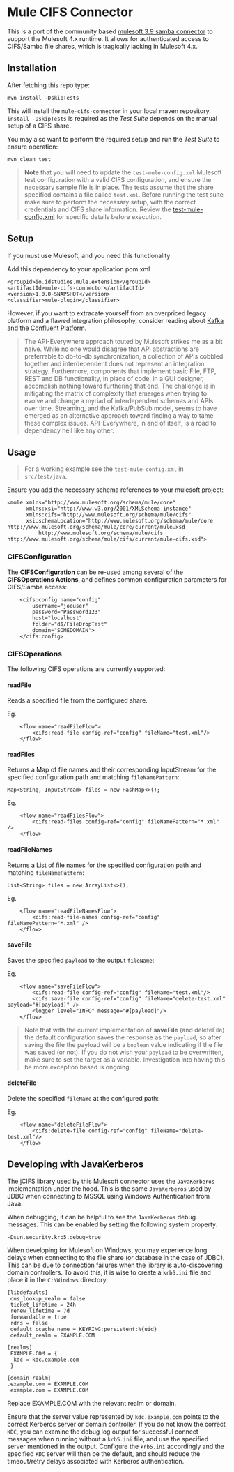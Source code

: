 # Mule CIFS Connector

This is a port of the community based [mulesoft 3.9 samba connector](https://github.com/mulesoft-consulting/samba-connector) to support the Mulesoft 4.x runtime.  It allows for authenticated access to CIFS/Samba file shares, which is tragically lacking in Mulesoft 4.x.  

## Installation

After fetching this repo type:

`mvn install -DskipTests`

This will install the `mule-cifs-connector` in your local maven repository. `install -DskipTests` is required as the _Test Suite_ depends on the manual setup of a CIFS share.

You may also want to perform the required setup and run the _Test Suite_ to ensure operation:

`mvn clean test`

> __Note__ that you will need to update the `test-mule-config.xml` Mulesoft test configuration with a valid CIFS configuration, and ensure the necessary sample file is in place.  The tests assume that the share specified contains a file called `test.xml`.  Before running the test suite make sure to perform the necessary setup, with the correct credentials and CIFS share information.  Review the [test-mule-config.xml](src/test/resources/test-mule-config.xml) for specific details before execution.

## Setup

If you must use Mulesoft, and you need this functionality:

Add this dependency to your application pom.xml

```
<groupId>io.idstudios.mule.extension</groupId>
<artifactId>mule-cifs-connector</artifactId>
<version>1.0.0-SNAPSHOT</version>
<classifier>mule-plugin</classifier>
```

However, if you want to extracate yourself from an overpriced legacy platform and a flawed integration philosophy, consider reading about [Kafka](https://kafka.apache.org/) and the [Confluent Platform](https://www.confluent.io/).

> The API-Everywhere approach touted by Mulesoft strikes me as a bit naive.  While no one would disagree that API abstractions are preferrable to db-to-db synchronization, a collection of APIs cobbled together and interdependent does not represent an integration strategy.  Furthermore, components that implement basic File, FTP, REST and DB functionality, in place of code, in a GUI designer, accomplish nothing toward furthering that end.  The challenge is in mitigating the matrix of complexity that emerges when trying to evolve and change a myriad of interdependent schemas and APIs over time.  Streaming, and the Kafka/PubSub model, seems to have emerged as an alternative approach toward finding a way to tame these complex issues.  API-Everywhere, in and of itself, is a road to dependency hell like any other.

## Usage

> For a working example see the `test-mule-config.xml` in `src/test/java`.

Ensure you add the necessary schema references to your mulesoft project:

```
<mule xmlns="http://www.mulesoft.org/schema/mule/core"
      xmlns:xsi="http://www.w3.org/2001/XMLSchema-instance"
      xmlns:cifs="http://www.mulesoft.org/schema/mule/cifs"
      xsi:schemaLocation="http://www.mulesoft.org/schema/mule/core http://www.mulesoft.org/schema/mule/core/current/mule.xsd
          http://www.mulesoft.org/schema/mule/cifs http://www.mulesoft.org/schema/mule/cifs/current/mule-cifs.xsd">

```

### CIFSConfiguration

The __CIFSConfiguration__ can be re-used among several of the __CIFSOperations Actions__, and defines common configuration parameters for CIFS/Samba access:

```
    <cifs:config name="config" 
        username="joeuser" 
        password="Password123"
        host="localhost"
        folder="d$/FileDropTest"
        domain="SOMEDOMAIN">
    </cifs:config>
```

### CIFSOperations

The following CIFS operations are currently supported:

#### readFile

Reads a specified file from the configured share.

Eg.
```
    <flow name="readFileFlow">
        <cifs:read-file config-ref="config" fileName="test.xml"/>
    </flow>
```

#### readFiles

Returns a Map of file names and their corresponding InputStream for the specified configuration path and matching `fileNamePattern`:

```
Map<String, InputStream> files = new HashMap<>();
```

Eg.
```
    <flow name="readFilesFlow">
        <cifs:read-files config-ref="config" fileNamePattern="*.xml" />
    </flow>
```

#### readFileNames

Returns a List of file names for the specified configuration path and matching `fileNamePattern`:

```
List<String> files = new ArrayList<>();
```

Eg.
```
    <flow name="readFileNamesFlow">
        <cifs:read-file-names config-ref="config" fileNamePattern="*.xml" />
    </flow>
```

#### saveFile

Saves the specified `payload` to the output `fileName`:

Eg.
```
    <flow name="saveFileFlow">
        <cifs:read-file config-ref="config" fileName="test.xml"/>
        <cifs:save-file config-ref="config" fileName="delete-test.xml" payload="#[payload]" />
        <logger level="INFO" message="#[payload]"/>
    </flow>
```

> Note that with the current implementation of __saveFile__ (and deleteFile) the default configuration saves the response as the `payload`, so after saving the file the payload will be a `boolean` value indicating if the file was saved (or not).  If you do not wish your `payload` to be overwritten, make sure to set the target as a variable.  Investigation into having this be more exception based is ongoing.

#### deleteFile

Delete the specified `fileName` at the configured path:

Eg.
```
    <flow name="deleteFileFlow">
        <cifs:delete-file config-ref="config" fileName="delete-test.xml"/>
    </flow>
```

## Developing with JavaKerberos

The jCIFS library used by this Mulesoft connector uses the `JavaKerberos` implementation under the hood.  This is the same `JavaKerberos` used by JDBC when connecting to MSSQL using Windows Authentication from Java.

When debugging, it can be helpful to see the `JavaKerberos` debug messages.  This can be enabled by setting the following system property:

```
-Dsun.security.krb5.debug=true
```

When developing for Mulesoft on Windows, you may experience long delays when connecting to the file share (or database in the case of JDBC).  This can be due to connection failures when the library is auto-discovering domain controllers.  To avoid this, it is wise to create a `krb5.ini` file and place it in the `C:\Windows` directory:

```
[libdefaults]
 dns_lookup_realm = false
 ticket_lifetime = 24h
 renew_lifetime = 7d
 forwardable = true
 rdns = false
 default_ccache_name = KEYRING:persistent:%{uid}
 default_realm = EXAMPLE.COM

[realms]
 EXAMPLE.COM = {
  kdc = kdc.example.com
 }

[domain_realm]
.example.com = EXAMPLE.COM
 example.com = EXAMPLE.COM

```

Replace EXAMPLE.COM with the relevant realm or domain.

Ensure that the server value represented by `kdc.example.com` points to the correct Kerberos server or domain controller.  If you do not know the correct `KDC`, you can examine the debug log output for successful connect messages when running without a `krb5.ini` file, and use the specified server mentioned in the output.  Configure the `krb5.ini` accordingly and the specified `KDC` server will then be the default, and should reduce the timeout/retry delays associated with Kerberos authentication.
